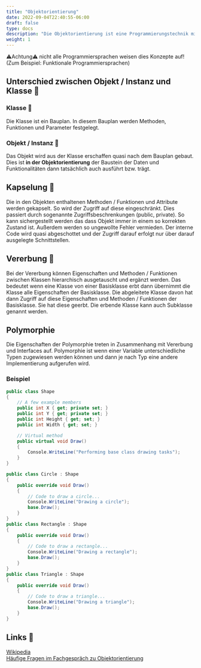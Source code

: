 ```yaml
---
title: "Objektorientierung"
date: 2022-09-04T22:40:55-06:00
draft: false
type: docs
description: "Die Objektorientierung ist eine Programmierungstechnik mit bestimmten Konzepten. So liegt der Fokus dieser Technik auf einem bestimmten Objekt."
weight: 1
---
```


⚠️Achtung⚠️ nicht alle Programmiersprachen weisen dies Konzepte auf! (Zum Beispiel: Funktionale Programmiersprachen)

## Unterschied zwischen Objekt / Instanz und Klasse 📘

### Klasse 📘

Die Klasse ist ein Bauplan. In diesem Bauplan werden Methoden, Funktionen und Parameter festgelegt.

### Objekt / Instanz  🚗

Das Objekt wird aus der Klasse erschaffen quasi nach dem Bauplan gebaut. Dies ist **in der Objektorientierung** der Baustein der Daten und Funktionalitäten dann tatsächlich auch ausführt bzw. trägt.

## Kapselung 💊

Die in den Objekten enthaltenen Methoden / Funktionen und Attribute werden gekapselt. So wird der Zugriff auf diese eingeschränkt. Dies passiert durch sogenannte Zugriffsbeschrenkungen (public, private). So kann sichergestellt werden das dass Objekt immer in einem so korrekten Zustand ist. Außerdem werden so ungewollte Fehler vermieden. Der interne Code wird quasi abgeschottet und der Zugriff darauf erfolgt nur über darauf ausgelegte Schnittstellen.

## Vererbung 🔗

Bei der Vererbung können Eigenschaften und Methoden / Funktionen zwischen Klassen hierarchisch ausgetauscht und ergänzt werden. Das bedeutet wenn eine Klasse von einer Basisklasse erbt dann übernimmt die Klasse alle Eigenschaften der Basisklasse. Die abgeleitete Klasse davon hat dann Zugriff auf diese Eigenschaften und Methoden / Funktionen der Basisklasse. Sie hat diese geerbt. Die erbende Klasse kann auch Subklasse genannt werden.

## Polymorphie

Die Eigenschaften der Polymorphie treten in Zusammenhang mit Vererbung und Interfaces auf. Polymorphie ist wenn einer Variable unterschiedliche Typen zugewiesen werden können und dann je nach Typ eine andere Implementierung aufgerufen wird.

### Beispiel

```csharp
public class Shape
{
    // A few example members
    public int X { get; private set; }
    public int Y { get; private set; }
    public int Height { get; set; }
    public int Width { get; set; }

    // Virtual method
    public virtual void Draw()
    {
        Console.WriteLine("Performing base class drawing tasks");
    }
}

public class Circle : Shape
{
    public override void Draw()
    {
        // Code to draw a circle...
        Console.WriteLine("Drawing a circle");
        base.Draw();
    }
}
public class Rectangle : Shape
{
    public override void Draw()
    {
        // Code to draw a rectangle...
        Console.WriteLine("Drawing a rectangle");
        base.Draw();
    }
}
public class Triangle : Shape
{
    public override void Draw()
    {
        // Code to draw a triangle...
        Console.WriteLine("Drawing a triangle");
        base.Draw();
    }
}
```

## Links 🔗

[Wikipedia](https://de.wikipedia.org/wiki/Objektorientierung)  
[Häufige Fragen im Fachgespräch zu Objektorientierung](https://it-berufe-podcast.de/haeufige-fragen-im-fachgespraech-objektorientierung-anwendungsentwickler-podcast-2/)  
